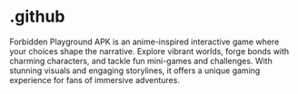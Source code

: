 # .github
Forbidden Playground APK is an anime-inspired interactive game where your choices shape the narrative. Explore vibrant worlds, forge bonds with charming characters, and tackle fun mini-games and challenges. With stunning visuals and engaging storylines, it offers a unique gaming experience for fans of immersive adventures.
